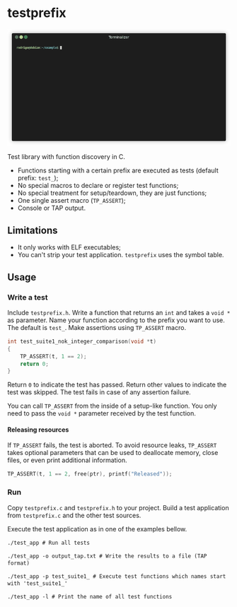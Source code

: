 # testprefix

![Demo](/doc/demo.gif?raw=true)

Test library with function discovery in C.

* Functions starting with a certain prefix are executed as tests (default prefix: `test_`);
* No special macros to declare or register test functions;
* No special treatment for setup/teardown, they are just functions;
* One single assert macro (`TP_ASSERT`);
* Console or TAP output.

## Limitations

* It only works with ELF executables;
* You can't strip your test application. `testprefix` uses the symbol table.

## Usage

### Write a test

Include `testprefix.h`. Write a function that returns an `int` and takes a `void *` as parameter.
Name your function according to the prefix you want to use. The default is `test_`.
Make assertions using `TP_ASSERT` macro.

```c
int test_suite1_nok_integer_comparison(void *t)
{
    TP_ASSERT(t, 1 == 2);
    return 0;
}
```

Return `0` to indicate the test has passed.
Return other values to indicate the test was skipped.
The test fails in case of any assertion failure.

You can call `TP_ASSERT` from the inside of a setup-like function. You only need to
pass the `void *` parameter received by the test function.

#### Releasing resources

If ``TP_ASSERT`` fails, the test is aborted. To avoid resource leaks, ``TP_ASSERT``
takes optional parameters that can be used to deallocate memory, close files,
or even print additional information.

```c
TP_ASSERT(t, 1 == 2, free(ptr), printf("Released"));
```

### Run

Copy `testprefix.c` and `testprefix.h` to your project. Build a test application from
`testprefix.c` and the other test sources.

Execute the test application as in one of the examples bellow.

```shell
./test_app # Run all tests
```
```shell
./test_app -o output_tap.txt # Write the results to a file (TAP format)
```
```shell
./test_app -p test_suite1_ # Execute test functions which names start with 'test_suite1_'
```
```shell
./test_app -l # Print the name of all test functions
```

